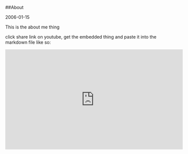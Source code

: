 ##About

2006-01-15

This is the about me thing

click share link on youtube, get the embedded thing and paste it into the markdown file like so: 

<iframe width="560" height="315" src="https://www.youtube.com/embed/wM82hE6oimw?start=5" frameborder="0" allow="accelerometer; autoplay; clipboard-write; encrypted-media; gyroscope; picture-in-picture" allowfullscreen></iframe>